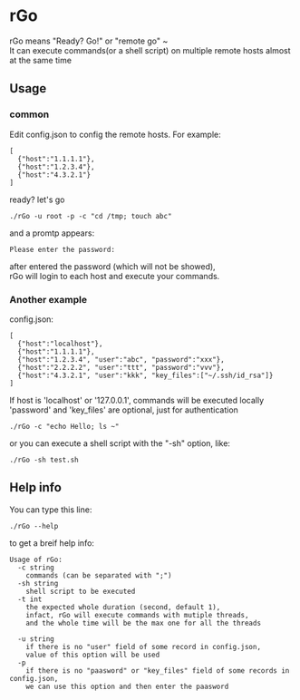 # rGo
rGo means "Ready? Go!" or "remote go" ~<br>
It can execute commands(or a shell script) on multiple remote hosts almost at the same time

## Usage

### common
Edit config.json to config the remote hosts. For example:<br>
```
[
  {"host":"1.1.1.1"},
  {"host":"1.2.3.4"},
  {"host":"4.3.2.1"}
]
```
ready? let's go <br>
```
./rGo -u root -p -c "cd /tmp; touch abc"
```
and a promtp appears:
```
Please enter the password:
```
after entered the password (which will not be showed),<br>
rGo will login to each host and execute your commands.<br>

### Another example
config.json:
```
[
  {"host":"localhost"},
  {"host":"1.1.1.1"},
  {"host":"1.2.3.4", "user":"abc", "password":"xxx"},
  {"host":"2.2.2.2", "user":"ttt", "password":"vvv"},
  {"host":"4.3.2.1", "user":"kkk", "key_files":["~/.ssh/id_rsa"]}
]
```
If host is 'localhost' or '127.0.0.1', commands will be executed locally<br>
'password' and 'key_files' are optional, just for authentication
```
./rGo -c "echo Hello; ls ~"
```
or you can execute a shell script with the "-sh" option, like:
```
./rGo -sh test.sh
```

## Help info
You can type this line:
```
./rGo --help
```
to get a breif help info:
```
Usage of rGo:
  -c string
	commands (can be separated with ";")
  -sh string
	shell script to be executed
  -t int
	the expected whole duration (second, default 1),
	infact, rGo will execute commands with mutiple threads,
	and the whole time will be the max one for all the threads

  -u string
	if there is no "user" field of some record in config.json,
	value of this option will be used
  -p
	if there is no "paasword" or "key_files" field of some records in config.json,
	we can use this option and then enter the paasword
```

